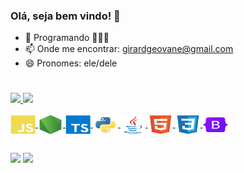 ### Olá, seja bem vindo! 👋




- 🌱 Programando 👨🏻‍💻
- 📫 Onde me encontrar: girardgeovane@gmail.com
- 😄 Pronomes: ele/dele

#

<div>
<a href="https://github.com/geovanegirard">
<img loading="lazy" height="180em" src="https://github-readme-stats.vercel.app/api/top-langs/?username=geovanegirard&layout=compact&langs_count=7&theme=dracula"/>
<img loading="lazy" height="180em" src="https://github-readme-stats.vercel.app/api?username=geovanegirard&show_icons=true&theme=dracula&include_all_commits=true&count_private=true"/>
</div>



<div style="display: inline_block"><br>
  <img align="center" alt="Js" height="30" width="40" src="https://raw.githubusercontent.com/devicons/devicon/master/icons/javascript/javascript-plain.svg">
  <img align="center" alt="Nodejs" height="30" width="40" src="https://raw.githubusercontent.com/devicons/devicon/master/icons/nodejs/nodejs-original.svg">
  <img align="center" alt="TypeScript" height="30" width="40" src="https://raw.githubusercontent.com/devicons/devicon/master/icons/typescript/typescript-plain.svg">
  <img align="center" alt="Python" height="30" width="40" src="https://raw.githubusercontent.com/devicons/devicon/master/icons/python/python-original.svg">
  <img align="center" alt="Java" height="30" width="40" src="https://raw.githubusercontent.com/devicons/devicon/master/icons/java/java-original.svg">
  <img align="center" alt="HTML" height="30" width="40" src="https://raw.githubusercontent.com/devicons/devicon/master/icons/html5/html5-original.svg">
  <img align="center" alt="CSS" height="30" width="40" src="https://raw.githubusercontent.com/devicons/devicon/master/icons/css3/css3-original.svg">
  <img align="center" alt="Bootstrap" height="30" width="40" src="https://raw.githubusercontent.com/devicons/devicon/master/icons/bootstrap/bootstrap-original.svg">

  
  
  ##

<div> 

  <a href="https://instagram.com/geovanegirard/" target="_blank"><img src="https://img.shields.io/badge/-Instagram-%23E4405F?style=for-the-badge&logo=instagram&logoColor=white" target="_blank"></a>
  <a href="https://www.linkedin.com/in/geovane-girard-070915142/" target="_blank"><img src="https://img.shields.io/badge/-LinkedIn-%230077B5?style=for-the-badge&logo=linkedin&logoColor=white" target="_blank"></a> 
  
</div>
